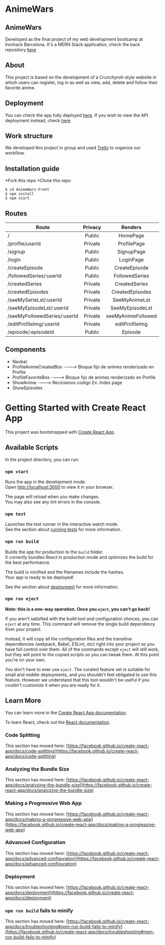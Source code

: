 # AnimeWars

## AnimeWars
Developed as the final project of my web development bootcamp at Ironhack Barcelona. It's a MERN Stack application, check the back repository [here](https://github.com/JordiMartinezDev/AnimeWars-Back/)

## About
This project is based on the development of a Crunchyroll-style website in which users can register, log in as well as view, add, delete and follow their favorite anime.


## Deployment
You can check the app fully deployed [here](link). If you wish to view the API deployment instead, check [here](link)

## Work structure
We developed this project in group and used [Trello](https://trello.com/b/gPwpHZUL/proyecto-final-animewars) to organize our workflow.

## Installation guide

*Fork this repo
*Clone this repo

```
$ cd AnimeWars-Front
$ npm install
$ npm start
```

## Routes

| Route  | Privacy | Renders |
| ------------- |:-------------:|:-------------:|
| /      | Public     | HomePage    |
| /profile/userId     | Private     |ProfilePage    |
| /signup     | Public    | SignupPage        |
| /login       | Public    |  LoginPage       |
| /createEpisode |  Public |   CreateEpisode  |
| /followedSeries/:userId| Public  | FollowedSeries   |
| /createdSeries | Private  | CreatedSeries    |
| /createdEpisodes | Private  | CreatedEpisodes|
| /seeMySerieLst/:userId | Private  | SeeMyAnimeLst   |
| /seeMyEpisodeLst/:userId | Private  | SeeMyEpisodeLst   |
|/seeMyFollowedSeries/:userId|Private| seeMyAnimeFollowed|
|/editProfileImg/:userId|Private| editProfileImg|
|/episode/:episodeId|Public|Episode|



## Components
* Navbar
* ProfileAnimeCreatedBox ----> Bloque fijo de animes renderizado en Profile
* ProfileFavoriteBox ----> Bloque fijo de animes renderizado en Profile
* ShowAnime ----> Reciclamos codigo Ex: Index page
* ShowEpisodes 
 


 


# Getting Started with Create React App

This project was bootstrapped with [Create React App](https://github.com/facebook/create-react-app).

## Available Scripts

In the project directory, you can run:

### `npm start`

Runs the app in the development mode.\
Open [http://localhost:3000](http://localhost:3000) to view it in your browser.

The page will reload when you make changes.\
You may also see any lint errors in the console.

### `npm test`

Launches the test runner in the interactive watch mode.\
See the section about [running tests](https://facebook.github.io/create-react-app/docs/running-tests) for more information.

### `npm run build`

Builds the app for production to the `build` folder.\
It correctly bundles React in production mode and optimizes the build for the best performance.

The build is minified and the filenames include the hashes.\
Your app is ready to be deployed!

See the section about [deployment](https://facebook.github.io/create-react-app/docs/deployment) for more information.

### `npm run eject`

**Note: this is a one-way operation. Once you `eject`, you can't go back!**

If you aren't satisfied with the build tool and configuration choices, you can `eject` at any time. This command will remove the single build dependency from your project.

Instead, it will copy all the configuration files and the transitive dependencies (webpack, Babel, ESLint, etc) right into your project so you have full control over them. All of the commands except `eject` will still work, but they will point to the copied scripts so you can tweak them. At this point you're on your own.

You don't have to ever use `eject`. The curated feature set is suitable for small and middle deployments, and you shouldn't feel obligated to use this feature. However we understand that this tool wouldn't be useful if you couldn't customize it when you are ready for it.

## Learn More

You can learn more in the [Create React App documentation](https://facebook.github.io/create-react-app/docs/getting-started).

To learn React, check out the [React documentation](https://reactjs.org/).

### Code Splitting

This section has moved here: [https://facebook.github.io/create-react-app/docs/code-splitting](https://facebook.github.io/create-react-app/docs/code-splitting)

### Analyzing the Bundle Size

This section has moved here: [https://facebook.github.io/create-react-app/docs/analyzing-the-bundle-size](https://facebook.github.io/create-react-app/docs/analyzing-the-bundle-size)

### Making a Progressive Web App

This section has moved here: [https://facebook.github.io/create-react-app/docs/making-a-progressive-web-app](https://facebook.github.io/create-react-app/docs/making-a-progressive-web-app)

### Advanced Configuration

This section has moved here: [https://facebook.github.io/create-react-app/docs/advanced-configuration](https://facebook.github.io/create-react-app/docs/advanced-configuration)

### Deployment

This section has moved here: [https://facebook.github.io/create-react-app/docs/deployment](https://facebook.github.io/create-react-app/docs/deployment)

### `npm run build` fails to minify

This section has moved here: [https://facebook.github.io/create-react-app/docs/troubleshooting#npm-run-build-fails-to-minify](https://facebook.github.io/create-react-app/docs/troubleshooting#npm-run-build-fails-to-minify)
